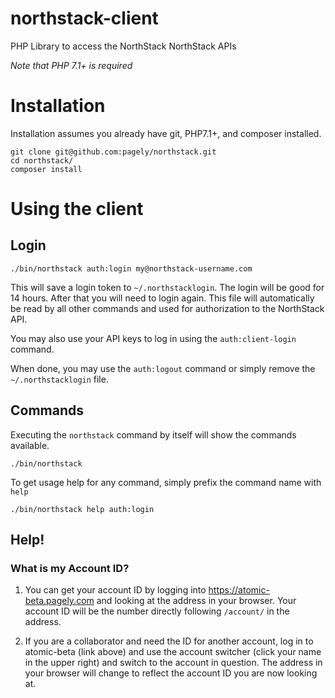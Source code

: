 # northstack-client
PHP Library to access the NorthStack NorthStack APIs

*Note that PHP 7.1+ is required*

# Installation

Installation assumes you already have git, PHP7.1+, and composer installed.

```
git clone git@github.com:pagely/northstack.git
cd northstack/
composer install
```

# Using the client

## Login
```
./bin/northstack auth:login my@northstack-username.com
```

This will save a login token to `~/.northstacklogin`. The login will be good for 14 hours.  After that you will need to login again.
This file will automatically be read by all other commands and used for authorization
to the NorthStack API.

You may also use your API keys to log in using the `auth:client-login` command.

When done, you may use the `auth:logout` command or simply remove the `~/.northstacklogin` file.

## Commands

Executing the `northstack` command by itself will show the commands available.
```
./bin/northstack
```

To get usage help for any command, simply prefix the command name with `help`
```
./bin/northstack help auth:login
```

## Help!

### What is my Account ID?
1. You can get your account ID by logging into https://atomic-beta.pagely.com and
looking at the address in your browser. Your account ID will be the number directly following `/account/` in the address.

2. If you are a collaborator and need the ID for another account, log in to atomic-beta (link above) and use the account switcher
(click your name in the upper right) and switch to the account in question. The address in your browser
will change to reflect the account ID you are now looking at.
